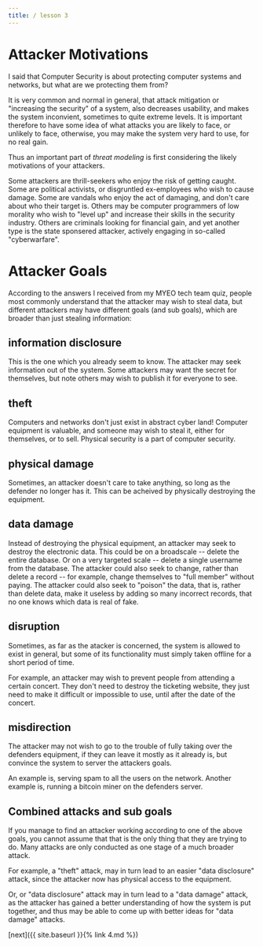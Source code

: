 ```yaml
---
title: / lesson 3
---
```


# Attacker Motivations

I said that Computer Security is about protecting computer systems and networks, but what are we protecting them from?

It is very common and normal in general, that attack mitigation or "increasing the security" of a system, also decreases usability, and makes the system inconvient, sometimes to quite extreme levels. It is important therefore to have some idea of what attacks you are likely to face, or unlikely to face, otherwise, you may make the system very hard to use, for no real gain.

Thus an important part of *threat modeling* is first considering the likely motivations of your attackers.

Some attackers are thrill-seekers who enjoy the risk of getting caught. Some are political activists, or disgruntled ex-employees who wish to cause damage. Some are vandals who enjoy the act of damaging, and don't care about who their target is. Others may be computer programmers of low morality who wish to "level up" and increase their skills in the security industry. Others are criminals looking for financial gain, and yet another type is the state sponsered attacker, actively engaging in so-called "cyberwarfare".


# Attacker Goals



According to the answers I received from my MYEO tech team quiz, people most commonly understand that the attacker may wish to steal data, but different attackers may have different goals (and sub goals), which are broader than just stealing information: 


## information disclosure

This is the one which you already seem to know. The attacker may seek information out of the system.
Some attackers may want the secret for themselves, but note others may wish to publish it for everyone to see.

## theft

Computers and networks don't just exist in abstract cyber land! Computer equipment is valuable, and someone
may wish to steal it, either for themselves, or to sell. Physical security is a part of computer security.

## physical damage

Sometimes, an attacker doesn't care to take anything, so long as the defender no longer has it.
This can be acheived by physically destroying the equipment.

## data damage

Instead of destroying the physical equipment, an attacker may seek to destroy the electronic data.
This could be on a broadscale -- delete the entire database.
Or on a very targeted scale -- delete a single username from the database.
The attacker could also seek to change, rather than delete a record -- for example, change themselves to "full member" without paying.
The attacker could also seek to "poison" the data, that is, rather than delete data, make it useless by adding so many incorrect records, that no one knows which data is real of fake.

## disruption

Sometimes, as far as the atacker is concerned, the system is allowed to exist in general, but some of its
functionality must simply taken offline for a short period of time.

For example, an attacker may wish to prevent people from attending a certain concert.
They don't need to destroy the ticketing website, they just need to make it difficult or impossible to use, until after the date of the concert.

## misdirection

The attacker may not wish to go to the trouble of fully taking over the defenders equipment,
if they can leave it mostly as it already is, but convince the system to server the attackers goals.

An example is, serving spam to all the users on the network.
Another example is, running a bitcoin miner on the defenders server.


## Combined attacks and sub goals

If you manage to find an attacker working according to one of the above goals, you cannot assume that that is the only thing that they are trying to do.
Many attacks are only conducted as one stage of a much broader attack.

For example, a "theft" attack, may in turn lead to an easier "data disclosure" attack, since the attacker now has physical access to the equipment.

Or, or "data disclosure" attack may in turn lead to a "data damage" attack, as the attacker has gained a better understanding of how the system is put together, and thus may be able to come up with better ideas for "data damage" attacks.



[next]({{ site.baseurl }}{% link 4.md %})
